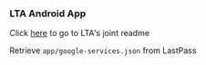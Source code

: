 ### LTA Android App

Click [here](https://github.com/HumlabLu/HumlabLu) to go to LTA's joint readme

Retrieve `app/google-services.json` from LastPass
